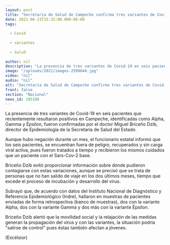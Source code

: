 ```yaml
---
layout: post
title: "Secretaría de Salud de Campeche confirma tres variantes de Covid-19"
date: 2021-06-23T15:32:00.000-06:00
tags:
  
  - Covid
  
  - variantes
  
  - Salud
  
author: nil
description: "La presencia de tres variantes de Covid-19 en seis pacientes que recientemente resultaron positivos en Campeche, identificadas como Alpha, Gamma y Épsilon, fueron confirmadas por la Secretaría de Salud del Estado"
image: "/uploads/2021/images-2599844.jpg"
video: "nil"
audio: "nil"
alt: "Secretaría de Salud de Campeche confirma tres variantes de Covid-19"
front: false
section: "Nacional"
news_id: 185188
---
```


La presencia de tres variantes de Covid-19 en seis pacientes que recientemente resultaron positivos en Campeche, identificadas como Alpha, Gamma y Épsilon, fueron confirmadas por el doctor Miguel Briceño Dzib, director de Epidemiología de la Secretaría de Salud del Estado.

Aunque hubo negación durante un mes, el funcionario estatal informó que los seis pacientes, se encuentran fuera de peligro, recuperados y sin carga viral activa, pues fueron tratados a tiempo y recibieron los mismos cuidados que un paciente con el Sars-Cov-2 base.

Briceño Dzib evitó proporcionar información sobre dónde pudieron contagiarse con estas variaciones, aunque se precisó que se trata de personas que no han salido de viaje en los dos últimos meses, tiempo que excede el proceso de incubación y desarrollo del virus.

Subrayó que, de acuerdo con datos del Instituto Nacional de Diagnóstico y Referencia Epidemiológico (Indre), hallaron en muestras de pacientes enviadas de forma retrospectiva (banco de muestras), dos con la variante Alpha, dos con la variante Gamma y dos más con la variante Épsilon.

Briceño Dzib alertó que la movilidad social y la relajación de las medidas generan la propagación del virus y con las variantes, la situación podría "salirse de control" pues éstas también afectan a jóvenes.

(Excélsior)